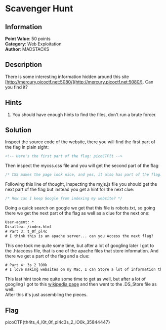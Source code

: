 # Scavenger Hunt

## Information

**Point Value**: 50 points  
**Category**: Web Exploitation  
**Author**: MADSTACKS

## Description

There is some interesting information hidden around this site [http://mercury.picoctf.net:5080/](http://mercury.picoctf.net:5080/). Can you find it?

## Hints

1. You should have enough hints to find the files, don't run a brute forcer.

## Solution

Inspect the source code of the website, there you will find the first part of the flag in plain sight:

```html
<!-- Here's the first part of the flag: picoCTF{t -->
```

Then inspect the mycss.css file and you will get the second part of the flag:

```css
/* CSS makes the page look nice, and yes, it also has part of the flag. Here's part 2: h4ts_4_l0 */
```

Following this line of thought, inspecting the myjs.js file you should get the next part of the flag but instead you get a hint for the next clue:

```js
/* How can I keep Google from indexing my website? */
```

Doing a quick search on google we get that this file is robots.txt, so going there we get the next part of the flag as well as a clue for the next one:

```txt
User-agent: *
Disallow: /index.html
# Part 3: t_0f_pl4c
# I think this is an apache server... can you Access the next flag?
```

This one took me quite some time, but after a lot of googling later I got to the .htaccess file, that is one of the apache files that store information. And there we get a part of the flag and a clue:

```txt
# Part 4: 3s_2_lO0k
# I love making websites on my Mac, I can Store a lot of information there.
```

This last hint took me quite some time to get as well, but after a lot of googling I got to this [wikipedia page](https://en.wikipedia.org/wiki/.DS_Store) and then went to the .DS_Store file as well.  
After this it's just assembling the pieces.

## Flag

picoCTF{th4ts_4_l0t_0f_pl4c3s_2_lO0k_35844447}
